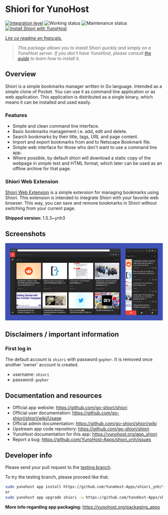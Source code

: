 <!--
N.B.: This README was automatically generated by https://github.com/YunoHost/apps/tree/master/tools/README-generator
It shall NOT be edited by hand.
-->

# Shiori for YunoHost

[![Integration level](https://dash.yunohost.org/integration/shiori.svg)](https://dash.yunohost.org/appci/app/shiori) ![Working status](https://ci-apps.yunohost.org/ci/badges/shiori.status.svg) ![Maintenance status](https://ci-apps.yunohost.org/ci/badges/shiori.maintain.svg)  
[![Install Shiori with YunoHost](https://install-app.yunohost.org/install-with-yunohost.svg)](https://install-app.yunohost.org/?app=shiori)

*[Lire ce readme en français.](./README_fr.md)*

> *This package allows you to install Shiori quickly and simply on a YunoHost server.
If you don't have YunoHost, please consult [the guide](https://yunohost.org/#/install) to learn how to install it.*

## Overview

Shiori is a simple bookmarks manager written in Go language. Intended as a simple clone of Pocket. You can use it as command line application or as web application. This application is distributed as a single binary, which means it can be installed and used easily.

### Features

- Simple and clean command line interface.
- Basic bookmarks management i.e. add, edit and delete.
- Search bookmarks by their title, tags, URL and page content.
- Import and export bookmarks from and to Netscape Bookmark file.
- Simple web interface for those who don't want to use a command line app.
- Where possible, by default shiori will download a static copy of the webpage in simple text and HTML format, which later can be used as an offline archive for that page.

### Shiori Web Extension

[Shiori Web Extension](https://github.com/go-shiori/shiori-web-ext) is a simple extension for managing bookmarks using Shiori. This extension is intended to integrate Shiori with your favorite web browser. This way, you can save and remove bookmarks in Shiori without switching from your current page.

**Shipped version:** 1.5.3~ynh3

## Screenshots

![Screenshot of Shiori](./doc/screenshots/screenshot.png)

## Disclaimers / important information

### First log in

The default account is `shiori` with password `gopher`. It is removed once another 'owner' account is created.

- username: `shiori`
- password: `gopher`

## Documentation and resources

* Official app website: <https://github.com/go-shiori/shiori>
* Official user documentation: <https://github.com/go-shiori/shiori/wiki/Usage>
* Official admin documentation: <https://github.com/go-shiori/shiori/wiki>
* Upstream app code repository: <https://github.com/go-shiori/shiori>
* YunoHost documentation for this app: <https://yunohost.org/app_shiori>
* Report a bug: <https://github.com/YunoHost-Apps/shiori_ynh/issues>

## Developer info

Please send your pull request to the [testing branch](https://github.com/YunoHost-Apps/shiori_ynh/tree/testing).

To try the testing branch, please proceed like that.

``` bash
sudo yunohost app install https://github.com/YunoHost-Apps/shiori_ynh/tree/testing --debug
or
sudo yunohost app upgrade shiori -u https://github.com/YunoHost-Apps/shiori_ynh/tree/testing --debug
```

**More info regarding app packaging:** <https://yunohost.org/packaging_apps>
